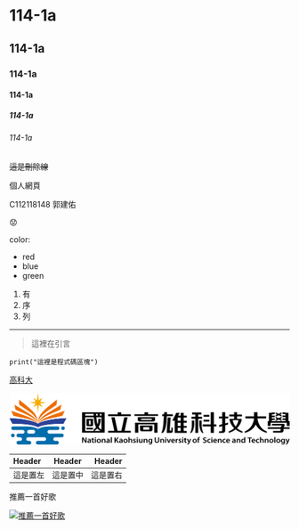 # 114-1a
## 114-1a
### 114-1a
#### 114-1a
##### 114-1a
###### 114-1a
~~這是刪除線~~

個人網頁

C112118148 郭建佑

😟

color:
- red
- blue
- green
1. 有
2. 序
3. 列

---


>這裡在引言

```
print("這裡是程式碼區塊")
```

[高科大](https://www.nkust.edu.tw/)

![nkust](nkust.png)

| Header | Header | Header |
|:---|:---:|---:|
| 這是置左 | 這是置中 | 這是置右 |

推薦一首好歌

[![推薦一首好歌](https://www.shazam.com/mkimage/image/thumb/Music211/v4/9c/18/65/9c1865ac-1b1a-e4a9-7926-9dc38cf486cb/25UM1IM26043.rgb.jpg/375x375bb.webp)](https://www.youtube.com/watch?v=ugxi0U3MwNs&list=RDugxi0U3MwNs&start_radio=1 "標題")
 
